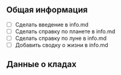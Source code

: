 ## Общая информация

- [ ] Сделать введение в info.md
- [ ] Сделать справку по планете в info.md
- [ ] Сделать справку по луне в info.md
- [ ] Добавить сводку о жизни в info.md

## Данные о кладах